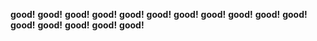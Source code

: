 **good!**
**good!**
**good!**
**good!**
**good!**
**good!**
**good!**
**good!**
**good!**
**good!**
**good!**
**good!**
**good!**
**good!**
**good!**
**good!**
